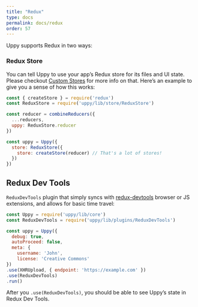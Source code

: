 ```yaml
---
title: "Redux"
type: docs
permalink: docs/redux
order: 57
---
```


Uppy supports Redux in two ways:

### Redux Store

You can tell Uppy to use your app’s Redux store for its files and UI state. Please checkout [Custom Stores](/docs/stores/) for more info on that. Here’s an example to give you a sense of how this works:

```js
const { createStore } = require('redux')
const ReduxStore = require('uppy/lib/store/ReduxStore')

const reducer = combineReducers({
  ...reducers,
  uppy: ReduxStore.reducer
})

const uppy = Uppy({
  store: ReduxStore({
    store: createStore(reducer) // That's a lot of stores!
  })
})
```

## Redux Dev Tools

`ReduxDevTools` plugin that simply syncs with [redux-devtools](https://github.com/gaearon/redux-devtools) browser or JS extensions, and allows for basic time travel:

```js
const Uppy = require('uppy/lib/core')
const ReduxDevTools = require('uppy/lib/plugins/ReduxDevTools')

const uppy = Uppy({
  debug: true,
  autoProceed: false,
  meta: {
    username: 'John',
    license: 'Creative Commons'
})
.use(XHRUpload, { endpoint: 'https://example.com' })
.use(ReduxDevTools)
.run()
```

After you `.use(ReduxDevTools)`, you should be able to see Uppy’s state in Redux Dev Tools.
